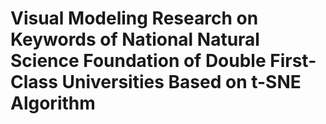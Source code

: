 # Visual Modeling Research on Keywords of National Natural Science Foundation of Double First-Class Universities Based on t-SNE Algorithm

